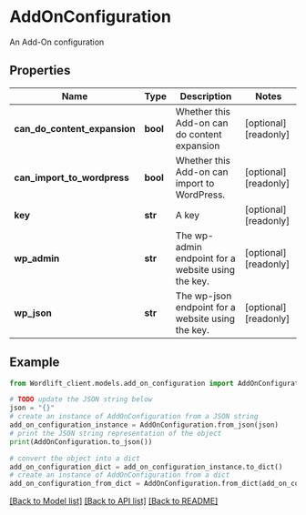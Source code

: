 # AddOnConfiguration

An Add-On configuration

## Properties

Name | Type | Description | Notes
------------ | ------------- | ------------- | -------------
**can_do_content_expansion** | **bool** | Whether this Add-on can do content expansion | [optional] [readonly] 
**can_import_to_wordpress** | **bool** | Whether this Add-on can import to WordPress. | [optional] [readonly] 
**key** | **str** | A key | [optional] [readonly] 
**wp_admin** | **str** | The wp-admin endpoint for a website using the key. | [optional] [readonly] 
**wp_json** | **str** | The wp-json endpoint for a website using the key. | [optional] [readonly] 

## Example

```python
from Wordlift_client.models.add_on_configuration import AddOnConfiguration

# TODO update the JSON string below
json = "{}"
# create an instance of AddOnConfiguration from a JSON string
add_on_configuration_instance = AddOnConfiguration.from_json(json)
# print the JSON string representation of the object
print(AddOnConfiguration.to_json())

# convert the object into a dict
add_on_configuration_dict = add_on_configuration_instance.to_dict()
# create an instance of AddOnConfiguration from a dict
add_on_configuration_from_dict = AddOnConfiguration.from_dict(add_on_configuration_dict)
```
[[Back to Model list]](../README.md#documentation-for-models) [[Back to API list]](../README.md#documentation-for-api-endpoints) [[Back to README]](../README.md)


